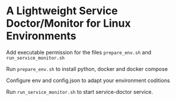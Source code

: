 
# A Lightweight Service Doctor/Monitor for Linux Environments

Add executable permission for the files  `prepare_env.sh` and `run_service_monitor.sh` 

Run `prepare_env.sh` to install python, docker and docker compose

Configure env and config.json to adapt your environment coditions

Run `run_service_monitor.sh` to start service-doctor service.
